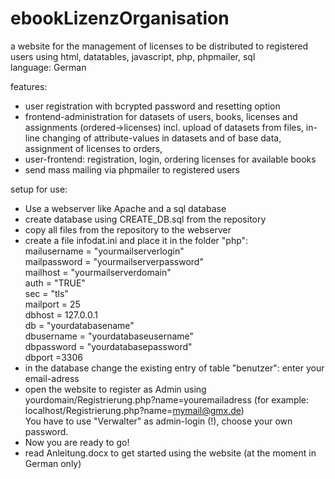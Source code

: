 # ebookLizenzOrganisation
a website for the management of licenses to be distributed to registered users using html, datatables, javascript, php, phpmailer, sql<br>
language: German

features:
- user registration with bcrypted password and resetting option
- frontend-administration for datasets of users, books, licenses and assignments (ordered->licenses) incl. upload of datasets from files, in-line changing of attribute-values in datasets and of base data, assignment of licenses to orders,
- user-frontend: registration, login, ordering licenses for available books
- send mass mailing via phpmailer to registered users

setup for use:
- Use a webserver like Apache and a sql database
- create database using CREATE_DB.sql from the repository
- copy all files from the repository to the webserver
- create a file infodat.ini and place it in the folder "php":<br>
  mailusername = "yourmailserverlogin"<br>
  mailpassword = "yourmailserverpassword"<br>
  mailhost = "yourmailserverdomain"<br>
  auth = "TRUE"<br>
  sec = "tls"<br>
  mailport = 25<br>
  dbhost = 127.0.0.1<br>
  db = "yourdatabasename"<br>
  dbusername = "yourdatabaseusername"<br>
  dbpassword = "yourdatabasepassword"<br>
  dbport =3306<br>
- in the database change the existing entry of table "benutzer": enter your email-adress
- open the website to register as Admin using yourdomain/Registrierung.php?name=youremailadress (for example: localhost/Registrierung.php?name=mymail@gmx.de)<br>
  You have to use "Verwalter" as admin-login (!), choose your own password.<br>
- Now you are ready to go!<br>
- read Anleitung.docx to get started using the website (at the moment in German only)
